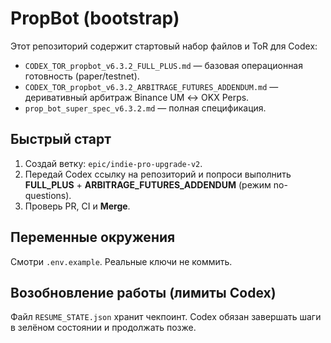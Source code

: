 # PropBot (bootstrap)

Этот репозиторий содержит стартовый набор файлов и ToR для Codex:
- `CODEX_TOR_propbot_v6.3.2_FULL_PLUS.md` — базовая операционная готовность (paper/testnet).
- `CODEX_TOR_propbot_v6.3.2_ARBITRAGE_FUTURES_ADDENDUM.md` — деривативный арбитраж Binance UM ↔ OKX Perps.
- `prop_bot_super_spec_v6.3.2.md` — полная спецификация.

## Быстрый старт
1) Создай ветку: `epic/indie-pro-upgrade-v2`.
2) Передай Codex ссылку на репозиторий и попроси выполнить **FULL_PLUS** + **ARBITRAGE_FUTURES_ADDENDUM** (режим no-questions).
3) Проверь PR, CI и **Merge**.

## Переменные окружения
Смотри `.env.example`. Реальные ключи не коммить.

## Возобновление работы (лимиты Codex)
Файл `RESUME_STATE.json` хранит чекпоинт. Codex обязан завершать шаги в зелёном состоянии и продолжать позже.
